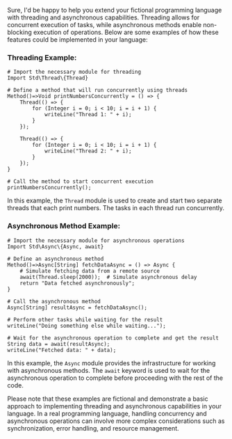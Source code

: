 Sure, I'd be happy to help you extend your fictional programming language with threading and asynchronous capabilities. Threading allows for concurrent execution of tasks, while asynchronous methods enable non-blocking execution of operations. Below are some examples of how these features could be implemented in your language:

### Threading Example:
```plaintext
# Import the necessary module for threading
Import Std\Thread\{Thread}

# Define a method that will run concurrently using threads
Method()=>Void printNumbersConcurrently = () => {
    Thread(() => {
        for (Integer i = 0; i < 10; i = i + 1) {
            writeLine("Thread 1: " + i);
        }
    });

    Thread(() => {
        for (Integer i = 0; i < 10; i = i + 1) {
            writeLine("Thread 2: " + i);
        }
    });
}

# Call the method to start concurrent execution
printNumbersConcurrently();
```

In this example, the `Thread` module is used to create and start two separate threads that each print numbers. The tasks in each thread run concurrently.

### Asynchronous Method Example:
```plaintext
# Import the necessary module for asynchronous operations
Import Std\Async\{Async, await}

# Define an asynchronous method
Method()=>Async[String] fetchDataAsync = () => Async {
    # Simulate fetching data from a remote source
    await(Thread.sleep(2000));  # Simulate asynchronous delay
    return "Data fetched asynchronously";
}

# Call the asynchronous method
Async[String] resultAsync = fetchDataAsync();

# Perform other tasks while waiting for the result
writeLine("Doing something else while waiting...");

# Wait for the asynchronous operation to complete and get the result
String data = await(resultAsync);
writeLine("Fetched data: " + data);
```

In this example, the `Async` module provides the infrastructure for working with asynchronous methods. The `await` keyword is used to wait for the asynchronous operation to complete before proceeding with the rest of the code.

Please note that these examples are fictional and demonstrate a basic approach to implementing threading and asynchronous capabilities in your language. In a real programming language, handling concurrency and asynchronous operations can involve more complex considerations such as synchronization, error handling, and resource management.
